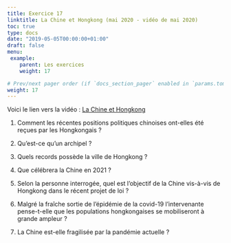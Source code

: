 ```yaml
---
title: Exercice 17
linktitle: La Chine et Hongkong (mai 2020 - vidéo de mai 2020)
toc: true
type: docs
date: "2019-05-05T00:00:00+01:00"
draft: false
menu:
 example:
    parent: Les exercices
    weight: 17

# Prev/next pager order (if `docs_section_pager` enabled in `params.toml`)
weight: 17
---
```


Voici le lien vers la vidéo : [La Chine et Hongkong](https://www.youtube.com/watch?v=4HGjrN9to88)

1) Comment les récentes positions politiques chinoises ont-elles été reçues par les Hongkongais ?

2) Qu’est-ce qu’un archipel ? 

3) Quels records possède la ville de Hongkong ?

4) Que célébrera la Chine en 2021 ?

5) Selon la personne interrogée, quel est l’objectif de la Chine vis-à-vis de Hongkong dans le récent projet de loi ?

6) Malgré la fraîche sortie de l’épidémie de la covid-19 l’intervenante pense-t-elle que les populations hongkongaises se mobiliseront à grande ampleur ?

7) La Chine est-elle fragilisée par la pandémie actuelle ?
